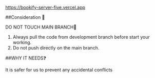https://bookify-server-five.vercel.app

##Consideration 📍

DO NOT TOUCH MAIN BRANCH🌿

1. Always pull the code from development branch before start your working.
2. Do not push directly on the main branch.

##WHY IT NEEDS❓

It is safer for us to prevent any accidental conflicts
